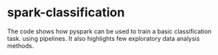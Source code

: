 # spark-classification


The code shows how pyspark can be used to train a basic classification task. using pipelines.
It also highlights few exploratory data analysis methods.
